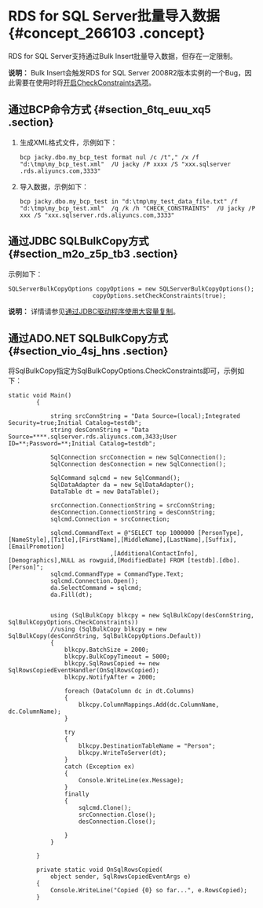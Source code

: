 # RDS for SQL Server批量导入数据 {#concept_266103 .concept}

RDS for SQL Server支持通过Bulk Insert批量导入数据，但存在一定限制。

**说明：** Bulk Insert会触发RDS for SQL Server 2008R2版本实例的一个Bug，因此需要在使用时将[开启CheckConstraints选项](https://docs.microsoft.com/en-us/previous-versions/sql/sql-server-2008-r2/ms186247(v=sql.105))。

## 通过BCP命令方式 {#section_6tq_euu_xq5 .section}

1.  生成XML格式文件，示例如下：

    ``` {#codeblock_di4_ea8_ut0}
    bcp jacky.dbo.my_bcp_test format nul /c /t"," /x /f "d:\tmp\my_bcp_test.xml"  /U jacky /P xxxx /S "xxx.sqlserver
    .rds.aliyuncs.com,3333"
    ```

2.  导入数据，示例如下：

    ``` {#codeblock_xj8_5zw_360}
    bcp jacky.dbo.my_bcp_test in "d:\tmp\my_test_data_file.txt" /f "d:\tmp\my_bcp_test.xml"  /q /k /h "CHECK_CONSTRAINTS"  /U jacky /P xxx /S "xxx.sqlserver.rds.aliyuncs.com,3333"
    ```


## 通过JDBC SQLBulkCopy方式 {#section_m2o_z5p_tb3 .section}

示例如下：

``` {#codeblock_esc_y4i_gz8}
SQLServerBulkCopyOptions copyOptions = new SQLServerBulkCopyOptions();
                        copyOptions.setCheckConstraints(true);
```

**说明：** 详情请参见[通过JDBC驱动程序使用大容量复制](https://msdn.microsoft.com/zh-cn/library/mt221490(v=sql.110).aspx?spm=a2c4g.11186623.2.14.4b887039rL38Y9)。

## 通过ADO.NET SQLBulkCopy方式 {#section_vio_4sj_hns .section}

将SqlBulkCopy指定为SqlBulkCopyOptions.CheckConstraints即可，示例如下：

``` {#codeblock_4o5_nmm_cks}
static void Main()
        {

            string srcConnString = "Data Source=(local);Integrated Security=true;Initial Catalog=testdb";
            string desConnString = "Data Source=****.sqlserver.rds.aliyuncs.com,3433;User ID=**;Password=**;Initial Catalog=testdb";

            SqlConnection srcConnection = new SqlConnection();
            SqlConnection desConnection = new SqlConnection();

            SqlCommand sqlcmd = new SqlCommand();
            SqlDataAdapter da = new SqlDataAdapter();
            DataTable dt = new DataTable();

            srcConnection.ConnectionString = srcConnString;
            desConnection.ConnectionString = desConnString;
            sqlcmd.Connection = srcConnection;

            sqlcmd.CommandText = @"SELECT top 1000000 [PersonType],[NameStyle],[Title],[FirstName],[MiddleName],[LastName],[Suffix],[EmailPromotion]
                             ,[AdditionalContactInfo],[Demographics],NULL as rowguid,[ModifiedDate] FROM [testdb].[dbo].[Person]";
            sqlcmd.CommandType = CommandType.Text;
            sqlcmd.Connection.Open();
            da.SelectCommand = sqlcmd;
            da.Fill(dt);


            using (SqlBulkCopy blkcpy = new SqlBulkCopy(desConnString, SqlBulkCopyOptions.CheckConstraints))
            //using (SqlBulkCopy blkcpy = new SqlBulkCopy(desConnString, SqlBulkCopyOptions.Default))
            {
                blkcpy.BatchSize = 2000;
                blkcpy.BulkCopyTimeout = 5000;
                blkcpy.SqlRowsCopied += new SqlRowsCopiedEventHandler(OnSqlRowsCopied);
                blkcpy.NotifyAfter = 2000;

                foreach (DataColumn dc in dt.Columns)
                {
                    blkcpy.ColumnMappings.Add(dc.ColumnName, dc.ColumnName);
                }

                try
                {
                    blkcpy.DestinationTableName = "Person";
                    blkcpy.WriteToServer(dt);
                }
                catch (Exception ex)
                {
                    Console.WriteLine(ex.Message);
                }
                finally
                {
                    sqlcmd.Clone();
                    srcConnection.Close();
                    desConnection.Close();

                }
            }

        }

        private static void OnSqlRowsCopied(
            object sender, SqlRowsCopiedEventArgs e)
        {
            Console.WriteLine("Copied {0} so far...", e.RowsCopied);
        }
```

